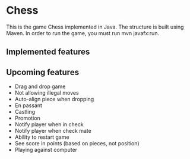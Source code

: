 # Chess

This is the game Chess implemented in Java. The structure is built 
using Maven. In order to run the game, you must run mvn javafx:run.

## Implemented features

## Upcoming features
- Drag and drop game
- Not allowing illegal moves
- Auto-align piece when dropping
- En passant
- Castling
- Promotion
- Notify player when in check
- Notify player when check mate
- Ability to restart game
- See score in points (based on pieces, not position)
- Playing against computer